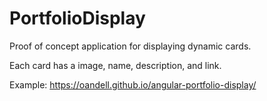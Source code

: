 # PortfolioDisplay

Proof of concept application for displaying dynamic cards. 

Each card has a image, name, description, and link.

Example:
https://oandell.github.io/angular-portfolio-display/